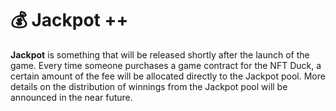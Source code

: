 # 💰 Jackpot ++

**Jackpot** is something that will be released shortly after the launch of the game. Every time someone purchases a game contract for the NFT Duck, a certain amount of the fee will be allocated directly to the Jackpot pool. More details on the distribution of winnings from the Jackpot pool will be announced in the near future.

